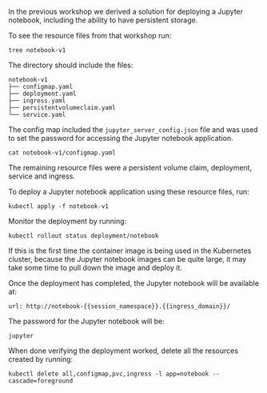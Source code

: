 In the previous workshop we derived a solution for deploying a Jupyter notebook, including the ability to have persistent storage.

To see the resource files from that workshop run:

```execute
tree notebook-v1
```

The directory should include the files:

```
notebook-v1
├── configmap.yaml
├── deployment.yaml
├── ingress.yaml
├── persistentvolumeclaim.yaml
└── service.yaml
```

The config map included the ``jupyter_server_config.json`` file and was used to set the password for accessing the Jupyter notebook application.

```execute
cat notebook-v1/configmap.yaml
```

The remaining resource files were a persistent volume claim, deployment, service and ingress.

To deploy a Jupyter notebook application using these resource files, run:

```execute
kubectl apply -f notebook-v1
```

Monitor the deployment by running:

```execute
kubectl rollout status deployment/notebook
```

If this is the first time the container image is being used in the Kubernetes cluster, because the Jupyter notebook images can be quite large, it may take some time to pull down the image and deploy it.

Once the deployment has completed, the Jupyter notebook will be available at:

```dashboard:open-url
url: http://notebook-{{session_namespace}}.{{ingress_domain}}/
```

The password for the Jupyter notebook will be:

```copy
jupyter
```

When done verifying the deployment worked, delete all the resources created by running:

```execute
kubectl delete all,configmap,pvc,ingress -l app=notebook --cascade=foreground
```

